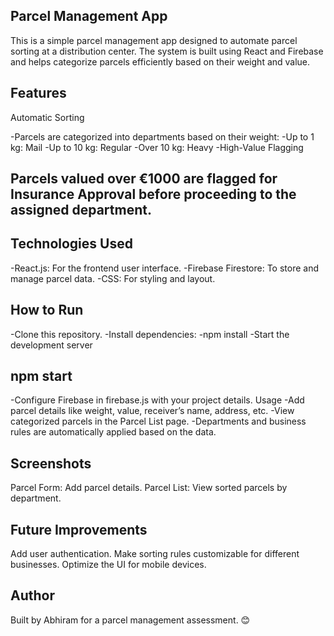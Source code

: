## Parcel Management App
This is a simple parcel management app designed to automate parcel sorting at a distribution center. The system is built using React and Firebase and helps categorize parcels efficiently based on their weight and value.

## Features
Automatic Sorting

-Parcels are categorized into departments based on their weight:
-Up to 1 kg: Mail
-Up to 10 kg: Regular
-Over 10 kg: Heavy
-High-Value Flagging

## Parcels valued over €1000 are flagged for Insurance Approval before proceeding to the assigned department.


 ##   Technologies Used
-React.js: For the frontend user interface.
-Firebase Firestore: To store and manage parcel data.
-CSS: For styling and layout.

 ##     How to Run
-Clone this repository.
-Install dependencies:
-npm install
-Start the development server


 ## npm start
-Configure Firebase in firebase.js with your project details.
Usage
-Add parcel details like weight, value, receiver’s name, address, etc.
-View categorized parcels in the Parcel List page.
-Departments and business rules are automatically applied based on the data.

 ## Screenshots

Parcel Form: Add parcel details.
Parcel List: View sorted parcels by department.

 ##  Future Improvements
Add user authentication.
Make sorting rules customizable for different businesses.
Optimize the UI for mobile devices.

## Author
Built by Abhiram for a parcel management assessment. 😊


